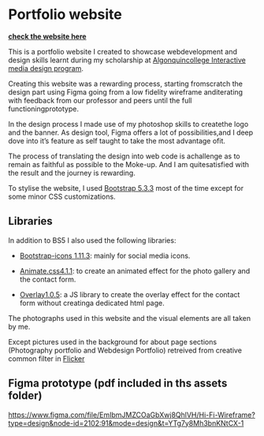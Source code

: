 # Portfolio website

**[check the website here](https://gouh0002.github.io/mtm6201_final/)**

This is a portfolio website I created to showcase webdevelopment and design skills learnt during my scholarship at [Algonquincollege Interactive media design program](https://www.algonquincollege.com/mediaanddesign/program/interactive-media-design/).

Creating this website was a rewarding process, starting fromscratch the design part using Figma going from a low fidelity wireframe anditerating with feedback from our professor and peers until the full functioningprototype.

In the design process I made use of my photoshop skills to createthe logo and the banner. As design tool, Figma offers a lot of possibilities,and I deep dove into it’s feature as self taught to take the most advantage ofit.

The process of translating the design into web code is achallenge as to remain as faithful as possible to the Moke-up. And I am quitesatisfied with the result and the journey is rewarding.

To stylise the website, I used [Bootstrap 5.3.3](https://getbootstrap.com/docs/5.3/getting-started/download/) most of the time except for some minor CSS customizations.

## Libraries

In addition to BS5 I also used the following libraries:

- [Bootstrap-icons 1.11.3](https://github.com/twbs/icons/releases/tag/v1.11.3): mainly for social media icons.

- [Animate.css4.1.1](https://github.com/animate-css/animate.css/releases/tag/v4.1.1): to create an animated effect for the photo gallery and the contact form.

- [Overlay1.0.5](https://github.com/m-thalmann/overlayjs/releases/tag/v1.0.5): a JS library to create the overlay effect for the contact form without creatinga dedicated html page.

The photographs used in this website and the visual elements are all taken by me.

Except pictures used in the background for about page sections (Photography portfolio and Webdesign Portfolio) retreived from creative common filter in [Flicker](https://www.flickr.com/creativecommons/)

## Figma prototype (pdf included in ths assets folder)

https://www.figma.com/file/EmIbmJMZCOaGbXwj8QhlVH/Hi-Fi-Wireframe?type=design&node-id=2102:91&mode=design&t=YTg7y8Mh3bnKNtCX-1
